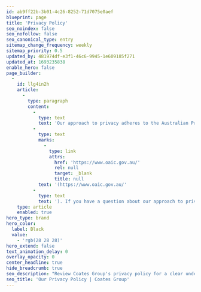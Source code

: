 ```yaml
---
id: ab9ff22b-3b01-4c26-8252-71d7075e0aef
blueprint: page
title: 'Privacy Policy'
seo_noindex: false
seo_nofollow: false
seo_canonical_type: entry
sitemap_change_frequency: weekly
sitemap_priority: 0.5
updated_by: 481974df-e3f1-46c6-9945-1e609185f271
updated_at: 1693235838
enable_hero: false
page_builder:
  -
    id: llg4in2h
    article:
      -
        type: paragraph
        content:
          -
            type: text
            text: 'Our approach to privacy adheres to the Australian Privacy Principles (APPs), which are contained in Schedule 1 of the Privacy Act 1988. You can obtain more information on Australia’s approach to privacy from the Australian Information Commissioner’s website '
          -
            type: text
            marks:
              -
                type: link
                attrs:
                  href: 'https://www.oaic.gov.au/'
                  rel: null
                  target: _blank
                  title: null
            text: '(https://www.oaic.gov.au/'
          -
            type: text
            text: '). If you have a question about our approach to privacy, would like to obtain a copy of our Privacy Policy, or would like to gain access to the information we might hold about you, please contact us.'
    type: article
    enabled: true
hero_type: brand
hero_color:
  label: Black
  value:
    - 'rgb(28 28 28)'
hero_extend: false
text_animation_delay: 0
overlay_opacity: 0
center_headline: true
hide_breadcrumb: true
seo_description: "Review Coates Group's privacy policy for a clear understanding of our data handling and protection. Read now for clarity!"
seo_title: 'Our Privacy Policy | Coates Group'
---
```

